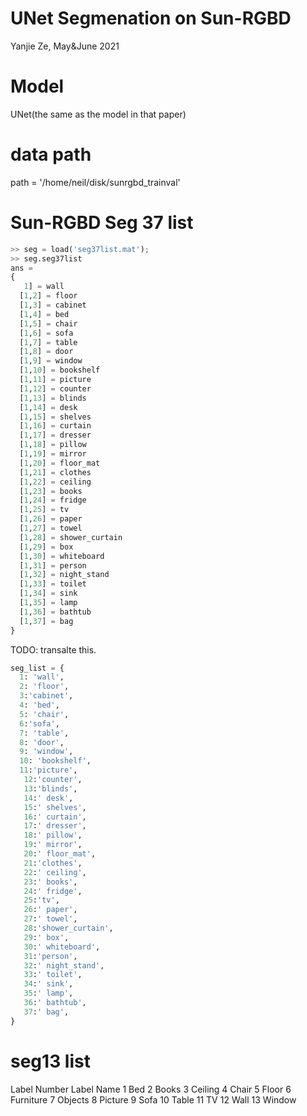 # UNet Segmenation on Sun-RGBD
Yanjie Ze, May&June 2021
# Model
UNet(the same as the model in that paper)
# data path
path = '/home/neil/disk/sunrgbd_trainval'

# Sun-RGBD Seg 37 list
```python
>> seg = load('seg37list.mat');
>> seg.seg37list
ans = 
{
   1] = wall
  [1,2] = floor
  [1,3] = cabinet
  [1,4] = bed
  [1,5] = chair
  [1,6] = sofa
  [1,7] = table
  [1,8] = door
  [1,9] = window
  [1,10] = bookshelf
  [1,11] = picture
  [1,12] = counter
  [1,13] = blinds
  [1,14] = desk
  [1,15] = shelves
  [1,16] = curtain
  [1,17] = dresser
  [1,18] = pillow
  [1,19] = mirror
  [1,20] = floor_mat
  [1,21] = clothes
  [1,22] = ceiling
  [1,23] = books
  [1,24] = fridge
  [1,25] = tv
  [1,26] = paper
  [1,27] = towel
  [1,28] = shower_curtain
  [1,29] = box
  [1,30] = whiteboard
  [1,31] = person
  [1,32] = night_stand
  [1,33] = toilet
  [1,34] = sink
  [1,35] = lamp
  [1,36] = bathtub
  [1,37] = bag
}
```

TODO: transalte this.
```python
seg_list = {
  1: 'wall',
  2: 'floor',
  3:'cabinet',
  4: 'bed',
  5: 'chair',
  6:'sofa',
  7: 'table',
  8: 'door',
  9: 'window',
  10: 'bookshelf',
  11:'picture',
   12:'counter',
   13:'blinds',
   14:' desk',
   15:' shelves',
   16:' curtain',
   17:' dresser',
   18:' pillow',
   19:' mirror',
   20:' floor_mat',
   21:'clothes',
   22:' ceiling',
   23:' books',
   24:' fridge',
   25:'tv',
   26:' paper',
   27:' towel',
   28:'shower_curtain',
   29:' box',
   30:' whiteboard',
   31:'person',
   32:' night_stand',
   33:' toilet',
   34:' sink',
   35:' lamp',
   36:' bathtub',
   37:' bag',
}
```

# seg13 list
Label Number	Label Name
1 Bed
2	Books
3	Ceiling
4	Chair
5	Floor
6	Furniture
7	Objects
8	Picture
9	Sofa
10	Table
11	TV
12	Wall
13	Window